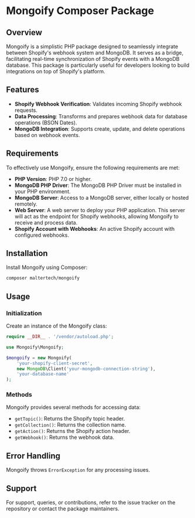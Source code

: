 # Mongoify Composer Package

## Overview

Mongoify is a simplistic PHP package designed to seamlessly integrate between Shopify's webhook system and MongoDB. It
serves as a bridge, facilitating real-time synchronization of Shopify events with a MongoDB database. This package is
particularly useful for developers looking to build integrations on top of Shopify's platform.

## Features

- **Shopify Webhook Verification**: Validates incoming Shopify webhook requests.
- **Data Processing**: Transforms and prepares webhook data for database operations (BSON Dates).
- **MongoDB Integration**: Supports create, update, and delete operations based on webhook events.

## Requirements

To effectively use Mongoify, ensure the following requirements are met:

- **PHP Version**: PHP 7.0 or higher.
- **MongoDB PHP Driver**: The MongoDB PHP Driver must be installed in your PHP environment.
- **MongoDB Server**: Access to a MongoDB server, either locally or hosted remotely.
- **Web Server**: A web server to deploy your PHP application. This server will act as the endpoint for Shopify
  webhooks, allowing Mongoify to receive and process data.
- **Shopify Account with Webhooks**: An active Shopify account with configured webhooks.

## Installation

Install Mongoify using Composer:

```bash
composer maltertech/mongoify
```

## Usage

### Initialization

Create an instance of the Mongoify class:

```php
require __DIR__ . '/vendor/autoload.php';

use Mongoify\Mongoify;

$mongoify = new Mongoify(
    'your-shopify-client-secret',
    new MongoDB\Client('your-mongodb-connection-string'),
    'your-database-name'
);
```

### Methods

Mongoify provides several methods for accessing data:

- `getTopic()`: Returns the Shopify topic header.
- `getCollection()`: Returns the collection name.
- `getAction()`: Returns the Shopify action header.
- `getWebhook()`: Returns the webhook data.

## Error Handling

Mongoify throws `ErrorException` for any processing issues.

## Support

For support, queries, or contributions, refer to the issue tracker on the repository or contact the package maintainers.
